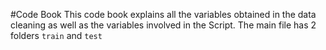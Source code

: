 #Code Book
This code book explains all the variables obtained in the data cleaning as well as the variables involved in the Script. The main file has 2 folders ``train`` and ``test``
